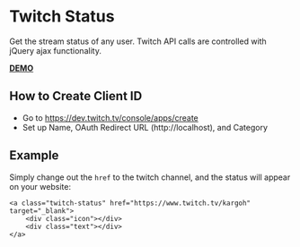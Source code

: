 # Twitch Status

Get the stream status of any user. Twitch API calls are controlled with jQuery ajax functionality.

[**DEMO**](https://raw.githack.com/doppl3r/twitch-status/master/index.html)

## How to Create Client ID

  - Go to https://dev.twitch.tv/console/apps/create
  - Set up Name, OAuth Redirect URL (http://localhost), and Category

## Example

Simply change out the `href` to the twitch channel, and the status will appear on your website:

```
<a class="twitch-status" href="https://www.twitch.tv/kargoh" target="_blank">
    <div class="icon"></div>
    <div class="text"></div>
</a>
```